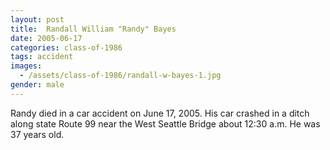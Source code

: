 ```yaml
---
layout: post
title:  Randall William "Randy" Bayes
date: 2005-06-17
categories: class-of-1986
tags: accident
images:
  - /assets/class-of-1986/randall-w-bayes-1.jpg
gender: male
---
```

Randy died in a car accident on June 17, 2005.  His car crashed in a ditch along state Route 99 near the West Seattle Bridge about 12:30 a.m.  He was 37 years old.
